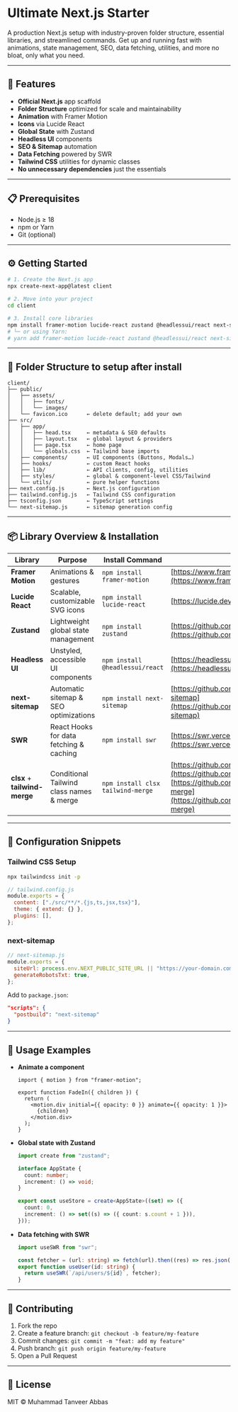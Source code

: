 # Ultimate Next.js Starter

A production Next.js setup with industry-proven folder structure, essential libraries, and streamlined commands. Get up and running fast with animations, state management, SEO, data fetching, utilities, and more no bloat, only what you need.

---

## 🚀 Features

- **Official Next.js** app scaffold
- **Folder Structure** optimized for scale and maintainability
- **Animation** with Framer Motion
- **Icons** via Lucide React
- **Global State** with Zustand
- **Headless UI** components
- **SEO & Sitemap** automation
- **Data Fetching** powered by SWR
- **Tailwind CSS** utilities for dynamic classes
- **No unnecessary dependencies** just the essentials

---

## 📋 Prerequisites

- Node.js ≥ 18
- npm or Yarn
- Git (optional)

---

## ⚙️ Getting Started

```bash
# 1. Create the Next.js app
npx create-next-app@latest client

# 2. Move into your project
cd client

# 3. Install core libraries
npm install framer-motion lucide-react zustand @headlessui/react next-sitemap swr clsx tailwind-merge
# └─ or using Yarn:
# yarn add framer-motion lucide-react zustand @headlessui/react next-sitemap swr clsx tailwind-merge
```

---

## 📂 Folder Structure to setup after install

```
client/
├── public/
│   ├── assets/
│   │   ├── fonts/
│   │   └── images/
│   └── favicon.ico      ← delete default; add your own
├── src/
│   ├── app/
│   │   ├── head.tsx     ← metadata & SEO defaults
│   │   ├── layout.tsx   ← global layout & providers
│   │   ├── page.tsx     ← home page
│   │   └── globals.css  ← Tailwind base imports
│   ├── components/      ← UI components (Buttons, Modals…)
│   ├── hooks/           ← custom React hooks
│   ├── lib/             ← API clients, config, utilities
│   ├── styles/          ← global & component-level CSS/Tailwind
│   └── utils/           ← pure helper functions
├── next.config.js       ← Next.js configuration
├── tailwind.config.js   ← Tailwind CSS configuration
├── tsconfig.json        ← TypeScript settings
└── next-sitemap.js      ← sitemap generation config
```

---

## 📦 Library Overview & Installation

| Library                       | Purpose                                  | Install Command                   | Docs                                                                                                                                                       |
| ----------------------------- | ---------------------------------------- | --------------------------------- | ---------------------------------------------------------------------------------------------------------------------------------------------------------- |
| **Framer Motion**             | Animations & gestures                    | `npm install framer-motion`       | [https://www.framer.com/motion](https://www.framer.com/motion)                                                                                             |
| **Lucide React**              | Scalable, customizable SVG icons         | `npm install lucide-react`        | [https://lucide.dev](https://lucide.dev)                                                                                                                   |
| **Zustand**                   | Lightweight global state management      | `npm install zustand`             | [https://github.com/pmndrs/zustand](https://github.com/pmndrs/zustand)                                                                                     |
| **Headless UI**               | Unstyled, accessible UI components       | `npm install @headlessui/react`   | [https://headlessui.com](https://headlessui.com)                                                                                                           |
| **next-sitemap**              | Automatic sitemap & SEO optimizations    | `npm install next-sitemap`        | [https://github.com/iamvishnusankar/next-sitemap](https://github.com/iamvishnusankar/next-sitemap)                                                         |
| **SWR**                       | React Hooks for data fetching & caching  | `npm install swr`                 | [https://swr.vercel.app](https://swr.vercel.app)                                                                                                           |
| **clsx** + **tailwind-merge** | Conditional Tailwind class names & merge | `npm install clsx tailwind-merge` | [https://github.com/lukeed/clsx](https://github.com/lukeed/clsx)<br>[https://github.com/cssinjs/tailwind-merge](https://github.com/cssinjs/tailwind-merge) |

---

## 🔧 Configuration Snippets

### Tailwind CSS Setup

```bash
npx tailwindcss init -p
```

```js
// tailwind.config.js
module.exports = {
  content: ["./src/**/*.{js,ts,jsx,tsx}"],
  theme: { extend: {} },
  plugins: [],
};
```

### next-sitemap

```js
// next-sitemap.js
module.exports = {
  siteUrl: process.env.NEXT_PUBLIC_SITE_URL || "https://your-domain.com",
  generateRobotsTxt: true,
};
```

Add to `package.json`:

```json
"scripts": {
  "postbuild": "next-sitemap"
}
```

---

## 🎯 Usage Examples

- **Animate a component**

  ```tsx
  import { motion } from "framer-motion";

  export function FadeIn({ children }) {
    return (
      <motion.div initial={{ opacity: 0 }} animate={{ opacity: 1 }}>
        {children}
      </motion.div>
    );
  }
  ```

- **Global state with Zustand**

  ```ts
  import create from "zustand";

  interface AppState {
    count: number;
    increment: () => void;
  }

  export const useStore = create<AppState>((set) => ({
    count: 0,
    increment: () => set((s) => ({ count: s.count + 1 })),
  }));
  ```

- **Data fetching with SWR**

  ```ts
  import useSWR from "swr";

  const fetcher = (url: string) => fetch(url).then((res) => res.json());
  export function useUser(id: string) {
    return useSWR(`/api/users/${id}`, fetcher);
  }
  ```

---

## 🤝 Contributing

1. Fork the repo
2. Create a feature branch: `git checkout -b feature/my-feature`
3. Commit changes: `git commit -m "feat: add my feature"`
4. Push branch: `git push origin feature/my-feature`
5. Open a Pull Request

---

## 📄 License

MIT © Muhammad Tanveer Abbas
